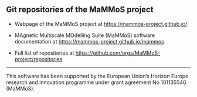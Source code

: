 Git repositories of the MaMMoS project
---------------------------------------------

- Webpage of the MaMMoS project at https://mammos-project.github.io/

- MAgnetic Multiscale MOdelling Suite (MaMMoS) software documentation at 
  https://mammos-project.github.io/mammos

- Full list of repositories at https://github.com/orgs/MaMMoS-project/repositories



-------------------

This software has been supported by the European Union’s Horizon Europe research
and innovation programme under grant agreement No 101135546 (MaMMoS).


